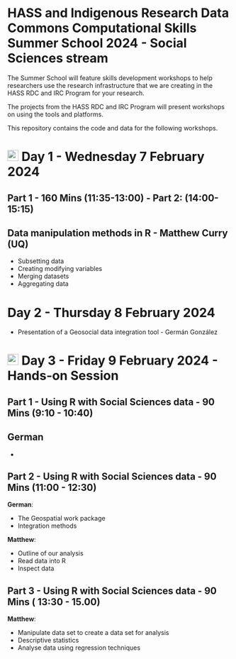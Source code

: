 # HASS and Indigenous Research Data Commons Computational Skills Summer School 2024 - Social Sciences stream

The Summer School will feature skills development workshops to help researchers use the research infrastructure that we are creating in the HASS RDC and IRC Program for your research.

The projects from the HASS RDC and IRC Program will present workshops on using the tools and platforms.

This repository contains the code and data for the following workshops.

# <img src="https://user-images.githubusercontent.com/106126121/176368502-232bee90-accb-4356-bc79-8fc57ed86604.png](https://upload.wikimedia.org/wikipedia/commons/thumb/1/1b/R_logo.svg/1448px-R_logo.svg.png" width="25"> Day 1 - Wednesday 7 February 2024

## Part 1 - 160 Mins (11:35-13:00) - Part 2: (14:00-15:15)
 
##   Data manipulation methods in R - Matthew Curry (UQ) 
 - Subsetting data
 - Creating modifying variables
 - Merging datasets
 - Aggregating data


# Day 2 - Thursday 8 February 2024 
- Presentation of a Geosocial data integration tool - Germán González 


# <img src="https://user-images.githubusercontent.com/106126121/176368502-232bee90-accb-4356-bc79-8fc57ed86604.png" width="25"> Day 3 - Friday 9 February 2024 - Hands-on Session

## Part 1 - Using R with Social Sciences data - 90 Mins (9:10 - 10:40) 
**German**
- 
-

## Part 2 - Using R with Social Sciences data - 90 Mins (11:00 - 12:30) 
**German**: 
- The Geospatial work package
- Integration methods

**Matthew**: 
- Outline of our analysis
- Read data into R
- Inspect data

## Part 3 - Using R with Social Sciences data - 90 Mins ( 13:30 - 15.00) 
**Matthew**: 
- Manipulate data set to create a data set for analysis
- Descriptive statistics
- Analyse data using regression techniques



